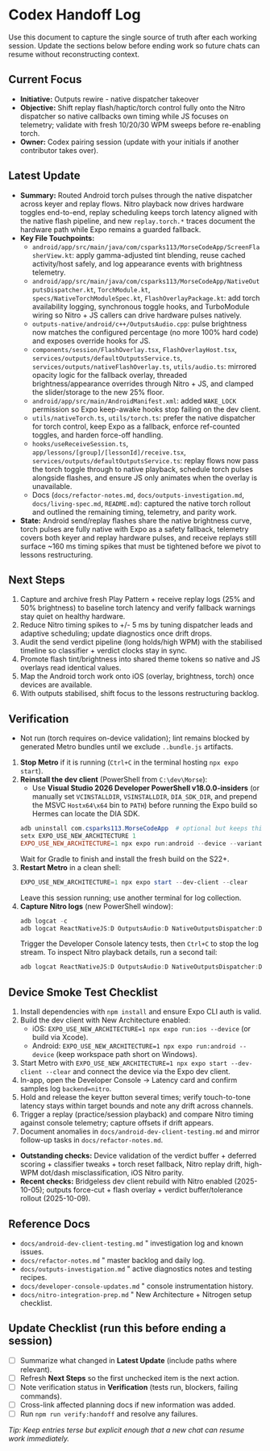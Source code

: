 # Codex Handoff Log

Use this document to capture the single source of truth after each working session. Update the sections below before ending work so future chats can resume without reconstructing context.

## Current Focus
- **Initiative:** Outputs rewire - native dispatcher takeover
- **Objective:** Shift replay flash/haptic/torch control fully onto the Nitro dispatcher so native callbacks own timing while JS focuses on telemetry; validate with fresh 10/20/30 WPM sweeps before re-enabling torch.
- **Owner:** Codex pairing session (update with your initials if another contributor takes over).

## Latest Update
- **Summary:** Routed Android torch pulses through the native dispatcher across keyer and replay flows. Nitro playback now drives hardware toggles end-to-end, replay scheduling keeps torch latency aligned with the native flash pipeline, and new `replay.torch.*` traces document the hardware path while Expo remains a guarded fallback.
- **Key File Touchpoints:**
  - `android/app/src/main/java/com/csparks113/MorseCodeApp/ScreenFlasherView.kt`: apply gamma-adjusted tint blending, reuse cached activity/host safely, and log appearance events with brightness telemetry.
  - `android/app/src/main/java/com/csparks113/MorseCodeApp/NativeOutputsDispatcher.kt`, `TorchModule.kt`, `specs/NativeTorchModuleSpec.kt`, `FlashOverlayPackage.kt`: add torch availability logging, synchronous toggle hooks, and TurboModule wiring so Nitro + JS callers can drive hardware pulses natively.
  - `outputs-native/android/c++/OutputsAudio.cpp`: pulse brightness now matches the configured percentage (no more 100% hard code) and exposes override hooks for JS.
  - `components/session/FlashOverlay.tsx`, `FlashOverlayHost.tsx`, `services/outputs/defaultOutputsService.ts`, `services/outputs/nativeFlashOverlay.ts`, `utils/audio.ts`: mirrored opacity logic for the fallback overlay, threaded brightness/appearance overrides through Nitro + JS, and clamped the slider/storage to the new 25% floor.
  - `android/app/src/main/AndroidManifest.xml`: added `WAKE_LOCK` permission so Expo keep-awake hooks stop failing on the dev client.
  - `utils/nativeTorch.ts`, `utils/torch.ts`: prefer the native dispatcher for torch control, keep Expo as a fallback, enforce ref-counted toggles, and harden force-off handling.
  - `hooks/useReceiveSession.ts`, `app/lessons/[group]/[lessonId]/receive.tsx`, `services/outputs/defaultOutputsService.ts`: replay flows now pass the torch toggle through to native playback, schedule torch pulses alongside flashes, and ensure JS only animates when the overlay is unavailable.
  - Docs (`docs/refactor-notes.md`, `docs/outputs-investigation.md`, `docs/living-spec.md`, `README.md`): captured the native torch rollout and outlined the remaining timing, telemetry, and parity work.
- **State:** Android send/replay flashes share the native brightness curve, torch pulses are fully native with Expo as a safety fallback, telemetry covers both keyer and replay hardware pulses, and receive replays still surface ~160 ms timing spikes that must be tightened before we pivot to lessons restructuring.

## Next Steps
1. Capture and archive fresh Play Pattern + receive replay logs (25% and 50% brightness) to baseline torch latency and verify fallback warnings stay quiet on healthy hardware.
2. Reduce Nitro timing spikes to +/- 5 ms by tuning dispatcher leads and adaptive scheduling; update diagnostics once drift drops.
3. Audit the send verdict pipeline (long holds/high WPM) with the stabilised timeline so classifier + verdict clocks stay in sync.
4. Promote flash tint/brightness into shared theme tokens so native and JS overlays read identical values.
5. Map the Android torch work onto iOS (overlay, brightness, torch) once devices are available.
6. With outputs stabilised, shift focus to the lessons restructuring backlog.
## Verification
- Not run (torch requires on-device validation); lint remains blocked by generated Metro bundles until we exclude `..bundle.js` artifacts.

1. **Stop Metro** if it is running (`Ctrl+C` in the terminal hosting `npx expo start`).
2. **Reinstall the dev client** (PowerShell from `C:\dev\Morse`):
   - Use **Visual Studio 2026 Developer PowerShell v18.0.0-insiders** (or manually set `VCINSTALLDIR`, `VSINSTALLDIR`, `DIA_SDK_DIR`, and prepend the MSVC `Hostx64\x64` bin to `PATH`) before running the Expo build so Hermes can locate the DIA SDK.
   ```powershell
   adb uninstall com.csparks113.MorseCodeApp  # optional but keeps things clean
   setx EXPO_USE_NEW_ARCHITECTURE 1
   EXPO_USE_NEW_ARCHITECTURE=1 npx expo run:android --device --variant debug
   ```
   Wait for Gradle to finish and install the fresh build on the S22+.
3. **Restart Metro** in a clean shell:
   ```powershell
   EXPO_USE_NEW_ARCHITECTURE=1 npx expo start --dev-client --clear
   ```
   Leave this session running; use another terminal for log collection.
4. **Capture Nitro logs** (new PowerShell window):
   ```powershell
   adb logcat -c
   adb logcat ReactNativeJS:D OutputsAudio:D NativeOutputsDispatcher:D ReactNative:W *:S | findstr /R /C:"keyer.prepare" /C:"keyer.tone" /C:"torch.availability"
   ```
   Trigger the Developer Console latency tests, then `Ctrl+C` to stop the log stream.
   To inspect Nitro playback details, run a second tail:
   ```powershell
   adb logcat ReactNativeJS:D OutputsAudio:D NativeOutputsDispatcher:D ReactNative:W *:S | findstr /C:"outputs-audio" /C:"torch.availability"
   ```

## Device Smoke Test Checklist
1. Install dependencies with `npm install` and ensure Expo CLI auth is valid.
2. Build the dev client with New Architecture enabled:
   - iOS: `EXPO_USE_NEW_ARCHITECTURE=1 npx expo run:ios --device` (or build via Xcode).
   - Android: `EXPO_USE_NEW_ARCHITECTURE=1 npx expo run:android --device` (keep workspace path short on Windows).
3. Start Metro with `EXPO_USE_NEW_ARCHITECTURE=1 npx expo start --dev-client --clear` and connect the device via the Expo dev client.
4. In-app, open the Developer Console -> Latency card and confirm samples log `backend=nitro`.
5. Hold and release the keyer button several times; verify touch-to-tone latency stays within target bounds and note any drift across channels.
6. Trigger a replay (practice/session playback) and compare Nitro timing against console telemetry; capture offsets if drift appears.
7. Document anomalies in `docs/android-dev-client-testing.md` and mirror follow-up tasks in `docs/refactor-notes.md`.

- **Outstanding checks:** Device validation of the verdict buffer + deferred scoring + classifier tweaks + torch reset fallback, Nitro replay drift, high-WPM dot/dash misclassification, iOS Nitro parity.
- **Recent checks:** Bridgeless dev client rebuild with Nitro enabled (2025-10-05); outputs force-cut + flash overlay + verdict buffer/tolerance rollout (2025-10-09).

## Reference Docs
- `docs/android-dev-client-testing.md` " investigation log and known issues.
- `docs/refactor-notes.md` " master backlog and daily log.
- `docs/outputs-investigation.md` " active diagnostics notes and testing recipes.
- `docs/developer-console-updates.md` " console instrumentation history.
- `docs/nitro-integration-prep.md` " New Architecture + Nitrogen setup checklist.

## Update Checklist (run this before ending a session)
- [ ] Summarize what changed in **Latest Update** (include paths where relevant).
- [ ] Refresh **Next Steps** so the first unchecked item is the next action.
- [ ] Note verification status in **Verification** (tests run, blockers, failing commands).
- [ ] Cross-link affected planning docs if new information was added.
- [ ] Run `npm run verify:handoff` and resolve any failures.

_Tip: Keep entries terse but explicit enough that a new chat can resume work immediately._





